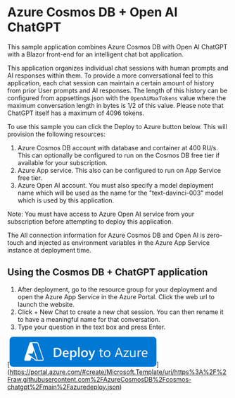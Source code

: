 # Azure Cosmos DB + Open AI ChatGPT

This sample application combines Azure Cosmos DB with Open AI ChatGPT with a Blazor front-end for an intelligent chat bot application.

This application organizes individual chat sessions with human prompts and AI responses within them. To provide a more conversational feel to this application, each chat session can maintain a certain amount of history from prior User prompts and AI responses. The length of this history can be configured from appsettings.json with the `OpenAiMaxTokens` value where the maximum conversation length in bytes is 1/2 of this value. Please note that ChatGPT itself has a maximum of 4096 tokens.

To use this sample you can click the Deploy to Azure button below. This will provision the following resources:
1. Azure Cosmos DB account with database and container at 400 RU/s. This can optionally be configured to run on the Cosmos DB free tier if available for your subscription.
1. Azure App service. This also can be configured to run on App Service free tier.
1. Azure Open AI account. You must also specify a model deployment name which will be used as the name for the "text-davinci-003" model which is used by this application.

Note: You must have access to Azure Open AI service from your subscription before attempting to deploy this application.

The All connection information for Azure Cosmos DB and Open AI is zero-touch and injected as environment variables in the Azure App Service instance at deployment time. 



## Using the Cosmos DB + ChatGPT application

1. After deployment, go to the resource group for your deployment and open the Azure App Service in the Azure Portal. Click the web url to launch the website.
1. Click + New Chat to create a new chat session. You can then rename it to have a meaningful name for that conversation.
1. Type your question in the text box and press Enter.

[![Deploy To Azure](https://raw.githubusercontent.com/Azure/azure-quickstart-templates/master/1-CONTRIBUTION-GUIDE/images/deploytoazure.svg?sanitize=true)]
(https://portal.azure.com/#create/Microsoft.Template/uri/https%3A%2F%2Fraw.githubusercontent.com%2FAzureCosmosDB%2Fcosmos-chatgpt%2Fmain%2Fazuredeploy.json)


